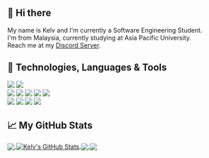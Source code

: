 ## 👋 Hi there 
My name is Kelv and I'm currently a Software Engineering Student. <br>I'm from Malaysia, currently studying at Asia Pacific University.<br>Reach me at my [Discord Server](https://discord.gg/zBnsXQNvpW).

## 🔧 Technologies, Languages & Tools
![](https://img.shields.io/badge/OS-Windows-informational?style=flat&logo=windows&logoColor=white&color=2bbc8a)
![](https://img.shields.io/badge/Editor-VsCode-informational?style=flat&logo=visualstudiocode&logoColor=white&color=2bbc8a) <br>
![](https://img.shields.io/badge/Code-Python-informational?style=flat&logo=python&logoColor=white&color=2bbc8a)
![](https://img.shields.io/badge/Code-JavaScript-informational?style=flat&logo=javascript&logoColor=white&color=2bbc8a)
![](https://img.shields.io/badge/Code-Java-informational?style=flat&logo=java&logoColor=white&color=2bbc8a)
![](https://img.shields.io/badge/Code-Node.js-informational?style=flat&logo=node.js&logoColor=white&color=2bbc8a)
![](https://img.shields.io/badge/Code-Laravel-informational?style=flat&logo=laravel&logoColor=white&color=2bbc8a) <br>
![](https://img.shields.io/badge/Tools-Heroku-informational?style=flat&logo=heroku&logoColor=white&color=2bbc8a)
![](https://img.shields.io/badge/Tools-Docker-informational?style=flat&logo=docker&logoColor=white&color=2bbc8a)
![](https://img.shields.io/badge/Tools-Notion-informational?style=flat&logo=notion&logoColor=white&color=2bbc8a)
![](https://img.shields.io/badge/Tools-Netlify-informational?style=flat&logo=netlify&logoColor=white&color=2bbc8a)

## &#x1f4c8; My GitHub Stats

<a href="https://github.com/kelv26/kelv26">
  <img align="center" src="https://github-readme-stats.vercel.app/api/top-langs/?username=kelv26&hide=c%23,HLSL,ShaderLab,tex&title_color=ffffff&text_color=c9cacc&icon_color=2bbc8a&bg_color=1d1f21&langs_count=3" />
</a>
<a href="https://github.com/kelv26/kelv26">
  <img align="center" src="https://github-readme-stats.vercel.app/api?username=kelv26&show_icons=true&line_height=27&count_private=true&title_color=ffffff&text_color=c9cacc&icon_color=2bbc8a&bg_color=1d1f21" alt="Kelv's GitHub Stats" />
</a>

<a href="https://github.com/kelv26/customevobot">
  <img align="center" src="https://github-readme-stats.vercel.app/api/pin/?username=kelv26&repo=customevobot&title_color=ffffff&text_color=c9cacc&icon_color=2bbc8a&bg_color=1d1f21" />
</a>


<a href="https://github.com/kelv26/SimpleBookingSite">
  <img align="center" src="https://github-readme-stats.vercel.app/api/pin/?username=kelv26&repo=SimpleBookingSite&title_color=ffffff&text_color=c9cacc&icon_color=2bbc8a&bg_color=1d1f21" />
</a>    
